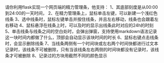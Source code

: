 请你利用flask实现一个网页端的精力管理条，他支持：
1、其底部刻度是从00:00到24:00的一天时间，
2、在精力管理条上，鼠标单击左键，可以新建一个浅红色线条
3、选中线条时，鼠标左键单击并按住线条，并且左右移动，线条也会跟着左右移动
4、鼠标悬浮在线条上时，可以及时的显示出线条此时对应的24h的时刻
5、单击线条与线条之间的空白处时，会弹出弹窗，支持使用markdown语法记录这一块时间内都做了什么，顶部会自动显示该块时间的时长
6、鼠标右键点击线条时，会显示删除线条
7、当线条两侧有一个时间块或左右两个时间快都进行过文本记录时，该线条不可被删除，只有当该线条左右两侧的时间块都没有记录时，该线条才可被删除
8、记录过的方块用截然不同的颜色显示